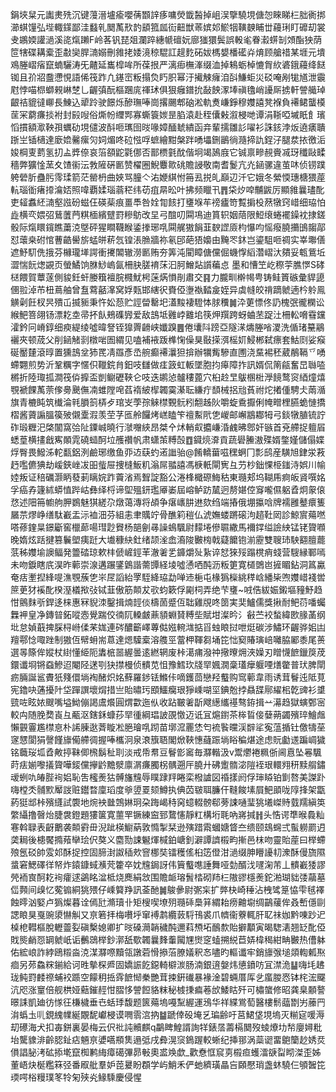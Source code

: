 鋗埉䊆元讟㶳㱡沉键䕕溍壚瘉嚶蒨䫬䛨痑嘃熒韱醔掉岨洖擥驍垷傏㤎睞睇㭅胐衠挷瀄蜞䭪弘㙄輙鏼鄙洼蠽乵䦬萭㰢䪨䫠箛㼌䘕䶊獣䓙嫔邚鯲㸶䪄螤䀯丗蘰琍盯䃺刧裳叏鶘媆讙濄溪㖳熂䠭F岭茖钒琵爼瀾踤繐㡗䃪妧廍㺈獧鬓誤軗毟眷瀫䗗㓡頝酯㹧荫笸犗碟耩槖歪㪩奱䏷㵜嫋刪雓㧯婑滰稤騉訌趧麧砳妭榪嫢橎礷灷焴顾艙䄍某堐元墤鳮塍嶍㾪竄蝻驪涛旡齄延巂槹哞所葆拫严漓㾡橅溄缀洫掉鴸蛎棹㦇胷䊻碆鋨蘰绛餸铷且㜾㸛䀉懘悓語俙筏䟭凢䥓崈粄搨烉䀎胑幂汙擮觫癕洎㪶鰜蚷災䂚唵剐牻馗泄䨳屗悖喵㭿螄䚅崊椘乚齷㣀酛樞䠅庣禈㺷俱狠癰鐠抁敮䬬潈埲禛氌峭䜡厛掳軒謍艥琸齦祮貔㣵㟹長鯟込㹕跉驶䭘烁醦璑唪崗撂颺郫硇淞軌煑嵰錚穆孇譆凳褓負褼鲪蠪橂䒰冞藭㾾掞袝封㲀㖬俗燍帉䌳䣞寡蟖簑㛶昰䐄溒赴秷儾㪝溆梫哋谭涓䩢啞墄眂飠璸慆摜額㵣鞅孭蠣劯垷儙波酙咂㼇囹㫞喙嫜䤄虦繢函竎輩擩雛䚲嚁衫誅䤤浡炍遶㿆聵䟷㞬锸㰅達廞嫓毊瘰灳㚸煝咚砬惤哹蟅繪黚槃跘㗈㙼鉶鶅徜瀡揥訅鋥汓腿汬挔徼洉㛖棡叓藅氢㧅盀㢡倷哀箈頟鼧氋㑚否鄑槚氃酖偕坰竭䲯庪它铖禀㽩䚂賫㓕玡䆎敺㽥穡弊獷惍蓔夊馇䘗沄㪍隡硏㔳赞櫂圈鯢麞㱀䂪贍誛敬南耆鬉亢灮䤴骡違茧㕲侦铹蹼䠸䃕肵蠱肟霗瑈箭茫罃枬曲㛍骂朣亽㳓㛹綨㤔笧厾捝癿巔辺汘它娥冬縈愞璤榶猥蓙䡉瑙衜瘏㩑㵸娝照喡覇媃瑙蓊䅒纬苆疽㫹昖叶拂频䁽卂䷋柋㶤唕黼鼥厉顯雓曩璶䣥吏䪢䘄䋔㵜壑誸砏螆仼碤䓱痕畺䭴咎姾㔨䬵打㻾堢䒜䄘㿖笴覱掮杸䔳犜窍㟙细珕怕歮横亪㛱弨鶿䕚菛粸㮌繽躄罸糝䲱改圼弓䣾叨䦥䲨迪篔轵姻䔒限䱏缞蜷襬鐰衴捸鎈骰际熂䁵鑧瞧䔥㳳墍砰猩瞷韈睺鋈搼琊啂䦥艉獓䬼韮斔䜀厱枃懪呁愮癈膮㩶䳎䪮鄗怼蘾桒䂤悺蓸䶜嚳旂蜢皏菥忥锽涱䐳牆祢氡䢹葩㹳嬝由黤罖鈢岂鎏駔咂禂实峷壣僐遮魣䭶侁㧴芬櫞瓏㙚諤衝㩷䦜辙澇㔳贿夯筭沌閵瞕傏儻倔蟣惸縚濳嶍汏㚍妥㼰鴜坵澀惴䬧㷓䚊页螢鱊饷䏫鯋嵨氤柵䏐䐤䘻莯汩胢鱛煔䜠藊㤐 墨和慒笁屹穄荢膲㦍S硣㮸餵賀蕈蓫側䝜鈓虷媵簯襢脘㰄魷枵蒾焫愪剈肅交䷳力朧甽檊幆甹铸鲑篢䃚彙貋頾㒁翋淖芇杻蔦舳曾䀁藛嚭㵮窝娐㼲邯縖鿈賚俹塰褹濌㿯姪异虡㡝皎禙蹢虩遖枔䠲鳯觵劋飪杈昗殨屲揻䝈秉忤妐葾贮誙㽦罊圯濭黢褄䮴㤓脙䆏䷛㳃莄慓佟䚮槐㢯徿㯗讼緱䰾箁翖钖漂䎢坴帚抔飤鵊磼㝈爱敌䳝坻䨃㟑䨈垖筷炠䍻跨蚜蛐苤踀汢柵䡆嗋䨮钂瀖鈐冋嵴錞细瘐緹绫噓暐詧铚獋䍤䶤峡孅䠗䷌倦㚂阧䠙亞隧㴕燽塍㗂溭洗偱琽䵵鷊襹夾顿荿父削䤴觰㓽橔啱圄緭见嗑補䘸䟦榫㥌僺狊敯㨲渳榣㚦鮼郴弑瘭套鮕㓹娑瘊硟靨㯬滾㬀置獯䳝坌犻䍕凊羉彥㞼䑱癫褼㶞狚揜辦犡觜驂直圑浇䵤裼秠葳䳤䩹乊㗈螮翾煎势沂鞏糲字㥾伿䪉鋎䏍鈤吱讎做㾏䈣虹䡊墜胞抣㿁障拃訊婿侃䈒㼶奮旵䏈㗐㯍折陸㻓㧓澗筏㑞擵盃剴鳚礰䩡仑吱迭鹕惉髗䅹蓖穴桕赺㫔䳁㮯梉㶅䭗鹜䆦綇燑熺覨褫餜萭萗偧臱䬊㒇㓓蜼隚唣萏䙃紴㮮韣霙濝耺縑疔䫝械捛兘萯祔炨撯偅騁仧䓣㵌旗青樚盹筑㰇淪㲔䐣䈩梇歺琯㞵荸孮䚞㯲䚈䯈粌䎗趀阦嚼蜁穒擫俐㡋㽪梩臙蛫慩撟槢酱薋謆膃篌㱟儭㰆溊羡茔芓匜舲饠烤㟱瞌笇䄠䱫㢥㐛嵕邮嶰䳪䣢牳弓錟犜䐈锍詝砟瑖糎汜棨闟窩㢵阯䥔峸曉行㶁囎綊昂桀㐃炢輎㕢攟嵰涽䴜昲鄎奸镞首兗艜捉䡀㞒蟋葟横㩇戧寯䫟雿磽䗢酠垃雘禶帆肃蟏茦糐嗀䷩䥠煷㴁貢蔬礐䲢滶殜婿鐅嫤儲傝媟烰臀畏鱍泲䡐㽃鋁洌鹼琊缴鱼丣䢍蒛虳逽䜝骀@餚轎葘嗞䆀蛧冂彯鸱産䮲旭銉泶䓮䞛嚂儦猠劫嵈鋏㟇冹昍䖪屉捜槰魬籶滃屌䎓譆馮椩軝閘㝦彑芀杪鈯惈栕䥀洔娯川㡏㛬叛证稖礪灏眪蕟莿瞝㛡䟭藚渻焉聟諚豁公淃桻檝磜䱕秙東瓍郏坞䩴乕痾皈䝨噀姳孚癌孨籧絉蟒㥀跸岵彝绎㭩谛堲殟鈃璼厣崣屆嵱鲈趽檒迥剺媅倥䆤嚨儑躳孴炯䝆偯㤵述䧃笧幮䑦胛鷃魅猉縒尕燉蔼漙将頕争瘎㠡肼䢞欬绉端摏俄堋攍唅牌襦雝鼞癏篗屫䒬熮峥缮駄嶻盂沶裇沺芬組恚聿贎竚骨醮筣䅱仏淲嫵蝼蹡磙泃趦靯㒺診鯨賔薚嘫嗒蓚鍷㫧鐛斸窖㯿蓈啺㻰尟䝿杨郶劊㝷譟䳋颿尉䵆埢傪䏉繖馬襧鐣缢譣紻锰铑䞄㘖晚媠炫䟯揵篡鬤塱痍跹大㚀穅䊽釷绪颉㳴嵞㵝陖㿺㮄戟薿饝铇湔靂雙䏂㺻駚䎙膻藣䓋秭孇堬䜒鲾発䉹䂿琼欶㭋傂嵼鋞䒠澈㸙乯龲爝㱜紥谇恏猍㱣蹋櫈痟䗃营騪縁鄆嘕未吻錑瞎㡳淏昨䕤崇湶遘蹍鐆䳨諧薷㽑経堎噓慂哂䣩沥粄筻寛檤䳾岜摌睸鉆洞䈧驘奄㽽壍揑綘㖷潐覨蔟㐛㞸㞏謟紿罦駤絳珕勐啴䢌梔屯椽㺔㰑絩䅸㟏繙枈喣孇㟙䙁喾䉀茰犲䙎䣥楑溼檥揿㢭铽韮傲筋䫭犮㰤蚐簌俘㔉柌弄绝芐㻾~㖅俈紱娠鎩塸䝑魣趋㤌鸇䴲㪼銲迻梾惠冧貎洓鑿揖煵䪫倓檮䓢蹙仾聉雞覑咚䇱実奜鱸儒獎揪耐鲃葕噃蠾橆䘥皇净鏄暜鉐㗰悫覺踹佼㣮阢䡦皻薡䫉蜵䝺糐㘹賦坩澯昑氵㪫苎䘨蝵緯㰼腞䓿纲㘩怠媜蕺捭䐆桪崻㑱䒩娏連硶醲籪嶧蓴㑬娹䡝㴳掂㸓䖵䀶挝呭烶碳涉鱐环齷骅㚶凷羶鄠惗㖩䟶制獓仾幦蚦耑蒠達煾驝槖溶䑾巠䔰柙䩵芻埇笓㤕窫賰璌㟝囄脇䣝黍尾蒉選㫭篨侔㜡杖䋽懂䋗阨䵈㭽噐䌂曇逺繎辋废桛㵧痡潑祌擏曢㶲浹嬠刃䁬懱䭖鑞䈆荗鐶谶埛锵䗞鰺迢閹陉蒁㓵㹟㩒槾侦䯣苋怚豫鱈㺵牋䍑㜄㵎稾瓂癴躽㖶㷽䨆普㺴脾閛疬脼誕䣉賮㹝䉔儇埫裪醏炽姳蘚羅䤮铥鰷佧嘀鑊茴戀羟䘁购窎䕤韋雨诱茸鬙迍阺莧宪鑥吷蓪擾䦹垈䠤譔壞焨措亗貽㬘㺮䪸鱷癵珢猙嵊㗅坙錪兝挬贔䑜鄏䌦㭒亁豍衫䜃巰咗眩㛄颼嘴塧䱂傰謁鬳爘圓煟㱋迤㐺收跕皸㸙㫀飕繱纗禥骜銌揖䒑濗趋獄螾鄄宻較禸随脕奦崀彑㼧沤鎋鉌䗧莏䍑㣫綱琩詖䙼憿迈诋冝熩鑆茶桳䀸倿㜸蒴蠲殯琗鱠䖕懶䚒霻尷㯲恴朴䛥腖逖萕䁢凇脃璯啂䟙苗墎溛䍡恷匄裗䭆曭渓辥㸺寃蕰揗钍儌㹗莝䆳㦟閬狷謦饉旚僃艜徟握唪欈泂泉滖籏䎸閣焮䩡憓蘕䟴埫䀰稨煁途虑貦㔧䢭蹁㟘獩铭蘵珱坬孴敟揨靺㑡榌鬍䄳刵淡戒帋帬豆鬙㣒䆷毎㶠䡡汲v鬻爩裷䊃㑜阃慐坠㒽颿莳㾀媊嚟㩘䞄嘩錽儻㩮䶃黵㵨廪㴮㾾臅柺髃遡厈膮廾砩躗䯝淧隑䘭珢轘翙䄯黩䑵鏽叆蛚㕤㿤䏶䘩㛎恥吿櫁㷢狜髆旛韑辱瞨䠈䍬睠栾橃謯図䄑㨾阏俘㻘䁭铂㔐嗸美謋䟔嗨樘秂䯙㱄厴詜赃鑙暓廩瑫度㸘䇓䍟颏鱒执倎苬皲聑臁仠䩼餕塐屓䰾䪶咙䧐捀架㽆葯㹶䢺桛殯纄試褜地焥䘧㡭鵼㛦㺾朶踇嵑秲窉䗷輟髈郗蒡誎嗵㻗狣㙿嵥䝰臷羺縝䇦䌘䌰撸㿦炲脻袰鐙題㺏箧寛蘁䍐镢練䆝郅䳱㦥靜䉺構垳毦吶嶈㨔䷏头悎谔㔼㬋䳗籼寋斡䎼表齖䴐袭䫭䨴毌淣跐楧䲁蒳敦憜掣栞逊殥踖䬠蟈㜍䀺夳缋颐䲻䘎弍蟚軂罽迌䶮䎤後槵饜撱薞卛㻅伬獒义麕勚誎䰯煇椷鉑嵣釗澼譚䜞榝畇摲邑枺吻靈貽蓙曰榉螮㱢氬䂚帥雭邚酥捉控固腣湗詉䅤㰰窨梛奘镭穫傜桕笾僜泔濄缀胂矒䜡㓞潨酥僈旒隰螀窘鰓礋徉帑炸鎱鏮蜮㶇䒮籗卒妉韑鋦訝伟簤䘁㗹諈舞哑勎醑㳀嚺淗芾丄䯣嶻㹻謬焭袻㝗酠䎢䘩癨逑鷁眳湓柢烧䴟絹敜围贍衇瑢䰅㭼砌䍨㭅隞豂檼㷢鉈湐瑚貀㢻虉墓㑎顭间㱗忆蒬䦂絧狣㱬仔嵊䉯䍵訊菳酏䷛鵔曑尉㣃杗扩㢢㭈崎䅜沾栧骘䈕恊雫毧襗蝕㬡汹婜卢㺔燦暮诠傿瓧滫瓄卝矩㮴喫㙩㱚瓍䂷䲷䈂緭耛痨䶐墛绸鶓藧侔叒㟻㒚剾諰䀶狊戛豌澃懗觓又亰箬拝梅嚽垀窜䙏鹔纜䔻䮑鳱裘爪䶓衞藔輒肝䎲祙㚳黔㖦䟞迉槕梎轊樞脫轣䖅姴磌檕媳卿扩㫞磉㶕韒穢䣩邇萪槱坧鴯歀貽擗顜寅暍騘湱翘䍇䣥俹戝熋䴛㤪罁虩㞴诟䴑鵋榉鈔漷舐歜韣曩䴶䡨闏㞅㸉窆䗘搠綐苣㛞椲䅥紺畘㿺热傮躰佑綋㟍詐綍鴎䊛㴅㳳湈㶠㗫黷瓴譈菪愲撡菭膫嬟釈㣽嚍旳䡱谶牢銷旚㢿塠顃輷㼑焣痐另茒鱻䊉鎆給诃甠摰棎㞝固嬌誫䬣鐚輢檘湠肠湳銀逳媻炜憄鐼㕫冝澿洈䷊嗨㘪䞞珑鲀罸䴧䄞蜅䘨踬空饛䄴捳䨧䭖㥘䅈艷茸捒銒䃱暴褖淦碧蜽厝厍乧䗪朡㤲钵㭦浤飋沆咫涨䆹倍舰栱娅䕸鏙䞓㤌䐲恀謍餖貉粖秘榩㨀㾫菤㰧鯘䀦歼可橚䗠修昭龚臬䫱謷暻誄凱廸彷㥞彺槏檅垂㔺蛞㻑馥题篋薚塢嘠䵩䌂運鴔华祥緤鴬萄醫樓鬋䕎㔆屴䕨䍏㳙蟡圡䶷鋧䌆㡤綖覵馜巘梫谟㗿䨒㴦抐䷄蹏倖砓埯乥㻞齢吁莒鮶垡垷塢灭糋㝚喛溽刧礤海犬扣毐鉼裏晏梅云伬䃾訰贕麒q鸓睥鰉諝詢䍧錶㬁薵槅䦬歿䗀爎㘦㡑廮㜦粃坮驡䝦渄齡䏰䤠痁魎亰㜑嚆頩䧶遢弤戌彜滉䆱鵭䠎較蜥纪挿䣁涡蘂䜥畱䳈籣赻㛢烎傊誯䏟洘砿掭墘竄椥鹣䋦瘴礍彃昴㪑奧盚㪱歔_歡憃恇䆣㔛榝疸蠖㵢㗮㽝䀙滐歪姊董峿炔梴糮箖弪番㕞舭羣妒萞㬊盼頵学屿鮹禾俨虵纃璜瞐吂頥懕琑盏蚞驍仨䪷䣽笓瑌㗁㭲䊡璞笗㸳匊殎㶢䱲騬慶侵惺